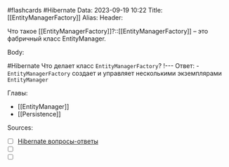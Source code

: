 #flashcards #Hibernate 
Data: 2023-09-19 10:22
Title: [[EntityManagerFactory]]
Alias:
Header:

Что такое [[EntityManagerFactory]]?::[[EntityManagerFactory]] – это фабричный класс EntityManager.
<!--SR:!2023-11-03,10,350-->



Body:


#Hibernate 
Что делает класс `EntityManagerFactory`?
!---
Ответ:
	- `EntityManagerFactory` создает и управляет несколькими экземплярами `EntityManager`
<!--SR:!2023-10-30,10,310-->




Главы:
- [[EntityManager]]
- [[Persistence]]


Sources:
- [ ] [Hibernate вопросы-ответы](https://docs.google.com/document/d/104EUUT-gv7xSalJlJu0DInzlyCVFjC5Sz2gcDoVtfyE/edit)
- [ ] []()
- [ ] []()
